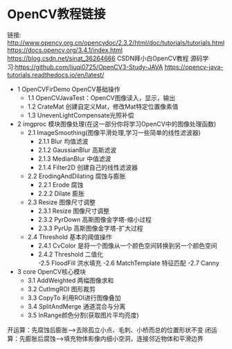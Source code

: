 # OpenCV教程链接 
链接: 
http://www.opencv.org.cn/opencvdoc/2.3.2/html/doc/tutorials/tutorials.html  
https://docs.opencv.org/3.4.1/index.html 
https://blog.csdn.net/sinat_36264666 CSDN拜小白OpenCV教程 
源码学习:https://github.com/liuqi0725/OpenCV3-Study-JAVA 
https://opencv-java-tutorials.readthedocs.io/en/latest/

- 1 OpenCVFirDemo OpenCV基础操作 
    - 1.1 OpenCVJavaTest：OpenCV图像读入，显示，输出 
    - 1.2 CrateMat 创建自定义Mat，修改Mat特定位置像素值 
    - 1.3 UnevenLightCompensate光照补偿
- 2 imgproc 模块图像处理(在这一部分你将学习OpenCV中的图像处理函数) 
    - 2.1 ImageSmoothing(图像平滑处理,学习一些简单的线性滤波器)  
        - 2.1.1 Blur 均值滤波 
        - 2.1.2 GaussianBlur 高斯滤波 
        - 2.1.3 MedianBlur 中值滤波 
        - 2.1.4 Filter2D 创建自己的线性滤波器
    - 2.2 ErodingAndDilating 腐蚀与膨胀 
        - 2.2.1 Erode 腐蚀 
        - 2.2.2 Dilate 膨胀 
    - 2.3 Resize 图像尺寸调整
        - 2.3.1 Resize 图像尺寸调整
        - 2.3.2 PyrDown 高斯图像金字塔-缩小过程
        - 2.3.3 PyrUp 高斯图像金字塔-扩大过程 
    - 2.4 Threshold 基本的阈值操作 
        - 2.4.1 CvColor 是将一个图像从一个颜色空间转换到另一个颜色空间 
        - 2.4.2 Threshold 二值化  
    -2.5 FloodFill 洪水填充 
    -2.6 MatchTemplate 特征匹配 
    -2.7 Canny
- 3 core OpenCV核心模块 
    - 3.1 AddWeighted 两幅图像求和 
    - 3.2 CutImgROI 图形裁剪 
    - 3.3 CopyTo 利用ROI进行图像叠加
    - 3.4 SplitAndMerge 通道混合与分离 
    - 3.5 InRange颜色分割(获取图片平均亮度) 
    
    
开运算：先腐蚀后膨胀-->去除孤立小点、毛刺、小桥而总的位置形状不变 
闭运算：先膨胀后腐蚀-->填充物体影像内细小空洞，连接邻近物体和平滑边界



